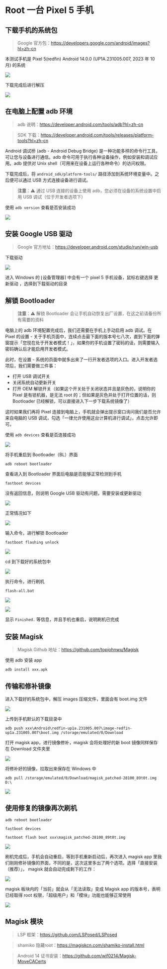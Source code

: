 # Root 一台 Pixel 5 手机

## 下载手机的系统包

> Google 官方包：https://developers.google.com/android/images?hl=zh-cn

本测试手机是 Pixel 5(redfin) Android 14.0.0 (UP1A.231005.007, 2023 年 10 月) 的系统

![](assets/20250222170010.png)

下载完成后进行解压

![](assets/20250222164922.png)

## 在电脑上配置 adb 环境

> adb 说明：https://developer.android.com/tools/adb?hl=zh-cn

> SDK 下载：https://developer.android.com/tools/releases/platform-tools?hl=zh-cn

Android 调试桥 (adb - Android Debug Bridge) 是一种功能多样的命令行工具，可让您与设备进行通信。adb 命令可用于执行各种设备操作，例如安装和调试应用。adb 提供对 Unix shell（可用来在设备上运行各种命令）的访问权限。

下载完成后，将 `android_sdk/platform-tools/` 路径添加到系统环境变量中。之后便可以通过 USB 方式连接设备进行调试。

> **注意**：⚠️ 通过 USB 连接的设备上使用 adb，您必须在设备的系统设置中启用 USB 调试（位于开发者选项下）

使用 `adb version` 查看是否安装成功

![](assets/20250222125828.png)

## 安装 Google USB 驱动

> Google 官方地址：https://developer.android.com/studio/run/win-usb

下载驱动

![](assets/20250222173625.png)

进入 Windows 的 ⌊设备管理器⌉ 中会有一个 pixel 5 手机设备，鼠标右键选择 更新驱动 ，选择到下载驱动的目录

## 解锁 Bootloader

> **注意**：⚠️ 解锁 Bootloader 会让手机自动恢复出厂设置，在这之前请备份所有需要的资料

电脑上的 adb 环境配置完成后，我们还需要在手机上手动启用 adb 调试。在 Pixel 的设置 - 关于手机页面中，连续点击最下面的版本号七八次，直到下面的弹窗提示「您现在处于开发者模式！」，如果你的手机设置了密码的话，则需要输入密码确认后才能启用开发者模式。

此时，在设置 - 系统的页面中就多出来了一行开发者选项的入口。进入开发者选项后，我们需要做三件事：

- 打开 USB 调试开关
- 关闭系统自动更新开关
- 打开 OEM 解锁开关（如果这个开关处于关闭状态并且是灰色的，说明你的 Pixel 是有锁机器，是无法 root 的；但如果是灰色并处于打开位置的话，则 Bootloader 已经解锁，可以直接进入下一步下载系统镜像了）

这时如果我们再将 Pixel 连接到电脑上，手机就会弹出提示窗口询问我们是否允许来自电脑的 USB 调试，勾选「一律允许使用这台计算机进行调试」，点击允许即可。

使用 `adb devices` 查看是否连接成功

![](assets/20250222163454.png)

将手机重启到 Bootloader（BL）界面

```
adb reboot bootloader
```

查看进入到 Bootloader 界面后电脑是否能够正常检测到手机

```
fastboot devices
```

没有返回信息，则说明 Google USB 驱动有问题，需要安装或更新驱动

![](assets/20250222171504.png)

正常情况如下

![](assets/20250222171629.png)

输入命令，进行解锁 Bootloader

```
fastboot flashing unlock
```

![](assets/20250222171907.png)

cd 到下载好的系统包中

![](assets/20250222164922.png)

执行命令，进行刷机

```
flash-all.bat
```

![](assets/20250222172527.png)

![](assets/20250222172711.png)

显示 `Finished.` 等信息，并且手机也重启，说明刷机已完成

## 安装 Magisk

> Magisk Github 地址：https://github.com/topjohnwu/Magisk

使用 adb 安装 app

```
adb install xxx.apk
```

## 传输和修补镜像

进入下载好的系统包中，解压 images 压缩文件，里面会有 boot.img 文件

![](assets/20250222175706.png)

上传到手机默认的下载目录中

```
adb push xxx\Android\redfin-up1a.231005.007\image-redfin-up1a.231005.007\boot.img /storage/emulated/0/Download
```

打开 magisk app，进行镜像修补，magisk 会将处理好的新 boot 镜像同样保存在 Download 文件夹里

![](assets/20250222180435.png)

将修补好的镜像，拉取出来保存在 Windows 中

```
adb pull /storage/emulated/0/Download/magisk_patched-28100_89t0t.img D:\
```

![](assets/20250222180954.png)

## 使用修复的镜像再次刷机

```
adb reboot bootloader

fastboot devices

fastboot flash boot xxx\magisk_patched-28100_89t0t.img
```

![](assets/20250222181435.png)

刷机完成后，手机会自动重启，等到手机重新启动后，再次进入 magisk app 里我们刚刚修补镜像的界面，不同的是，这次这里多出了两个选项。选择「直接安装（推荐）」， magisk 就会自动完成剩下的工作：

![](assets/20250222181821.png)

magisk 板块内的「当前」就会从「无法读取」变成 Magisk app 的版本号，表明已经取得 root 权限，「超级用户」和「模块」功能也能够正常使用

![](assets/20250222182027.png)

## Magisk 模块

> LSP 框架：https://github.com/LSPosed/LSPosed

> shamiko 隐藏root：https://magiskcn.com/shamiko-install.html

> Android 14 证书安装：https://github.com/wjf0214/Magisk-MoveCACerts